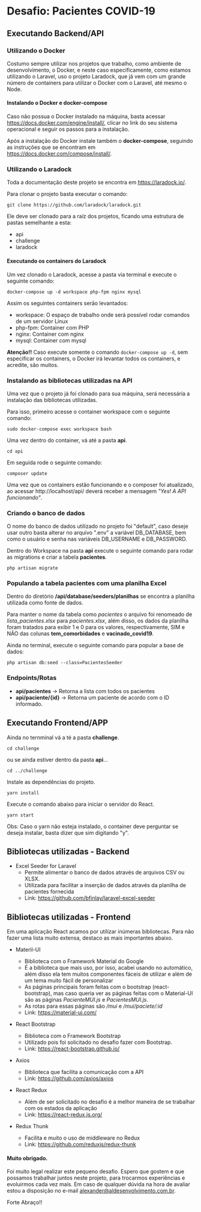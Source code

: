 # Desafio: Pacientes COVID-19

## Executando Backend/API

### Utilizando o Docker
Costumo sempre utilizar nos projetos que trabalho, como ambiente de desenvolvimento, o Docker, e neste caso especificamente, como estamos utilizando o Laravel, uso o projeto Laradock, que já vem com um grande número de containers para utilizar o Docker com o Laravel, até mesmo o Node.

#### Instalando o Docker e docker-compose
Caso não possua o Docker instalado na máquina, basta acessar https://docs.docker.com/engine/install/, clicar no link do seu sistema operacional e seguir os passos para a instalação.

Após a instalação do Docker instale também o **docker-compose**, seguindo as instruções que se encontram em https://docs.docker.com/compose/install/.

### Utilizando o Laradock
Toda a documentação deste projeto se encontra em https://laradock.io/.

Para clonar o projeto basta executar o comando: 
```
git clone https://github.com/laradock/laradock.git
```
Ele deve ser clonado para a raíz dos projetos, ficando uma estrutura de pastas semelhante a esta:

- api
- challenge
- laradock

#### Executando os containers do Laradock
Um vez clonado o Laradock, acesse a pasta via terminal e execute o seguinte comando:
```
docker-compose up -d workspace php-fpm nginx mysql
```
Assim os seguintes containers serão levantados:
- workspace: O espaço de trabalho onde será possível rodar comandos de um servidor Linux
- php-fpm: Container com PHP
- nginx: Container com nginx
- mysql: Container com mysql

**Atenção!!**
Caso execute somente o comando ``` docker-compose up -d ```, sem especificar os containers, o Docker irá levantar todos os containers, e acredite, são muitos.

### Instalando as bibliotecas utilizadas na API
Uma vez que o projeto já foi clonado para sua máquina, será necessária a instalação das bibliotecas utilizadas.

Para isso, primeiro acesse o container workspace com o seguinte comando:
```
sudo docker-compose exec workspace bash
```
Uma vez dentro do container, vá até a pasta **api**.
```
cd api
```
Em seguida rode o seguinte comando:
```
composer update
```

Uma vez que os containers estão funcionando e o composer foi atualizado, ao acessar http://localhost/api/ deverá receber a mensagem *"Yes! A API funcionando"*.

### Criando o banco de dados
O nome do banco de dados utilizado no projeto foi "default", caso deseje usar outro basta alterar no arquivo ".env" a variável DB_DATABASE, bem como o usuário e senha nas variáveis DB_USERNAME e DB_PASSWORD.

Dentro do Workspace na pasta **api** execute o seguinte comando para rodar as migrations e criar a tabela **pacientes**.
```
php artisan migrate
```
### Populando a tabela pacientes com uma planilha Excel
Dentro do diretório **/api/database/seeders/planilhas** se encontra a planilha utilizada como fonte de dados.

Para manter o nome da tabela como *pacientes* o arquivo foi renomeado de *lista_pacientes.xlsx* para *pacientes.xlsx*, além disso, os dados da planilha foram tratados para exibir 1 e 0 para os valores, respectivamente, SIM e NÃO das colunas **tem_comorbidades**  e **vacinado_covid19**.

Ainda no terminal, execute o seguinte comando para popular a base de dados:
```
php artisan db:seed --class=PacientesSeeder
```
### Endpoints/Rotas
- **api/pacientes** -> Retorna a lista com todos os pacientes
- **api/paciente/{id}** -> Retorna um paciente de acordo com o ID informado.

## Executando Frontend/APP
Ainda no ternminal vá a té a pasta **challenge**.
```
cd challenge
```
ou se ainda estiver dentro da pasta **api**...
```
cd ../challenge
```
Instale as dependências do projeto.
```
yarn install
```

Execute o comando abaixo para iniciar o servidor do React.
```
yarn start
```
Obs: Caso o yarn não esteja instalado, o container deve perguntar se deseja instalar, basta dizer que sim digitando "y".

## Bibliotecas utilizadas - Backend
- Excel Seeder for Laravel
  - Permite alimentar o banco de dados através de arquivos CSV ou XLSX.
  - Utilizada para facilitar a inserção de dados através da planilha de pacientes fornecida
  - Link: https://github.com/bfinlay/laravel-excel-seeder

## Bibliotecas utilizadas - Frontend
Em uma aplicação React acamos por utilizar inúmeras bibliotecas. Para não fazer uma lista muito extensa, destaco as mais importantes abaixo.

- Materil-UI
  - Biblioteca com o Framework Material do Google
  - É a biblioteca que mais uso, por isso, acabei usando no automático, além disso ela tem muitos componentes fáceis de utilizar e além de um tema muito fácil de personalizar
  - As páginas principais foram feitas com o bootstrap (react-bootstrap), mas caso queria ver as páginas feitas com o Material-UI são as páginas *PacienteMUI.js* e *PacientesMUI.js*.
  - As rotas para essas páginas são */mui* e */mui/paciete/:id*
  - Link: https://material-ui.com/

- React Bootstrap
  - Biblioteca com o Framework Bootstrap
  - Utilizado pois foi solicitado no desafio fazer com Bootstrap.
  - Link: https://react-bootstrap.github.io/

- Axios
  - Biblioteca que facilita a comunicação com a API
  - Link: https://github.com/axios/axios

- React Redux
  - Além de ser solicitado no desafio é a melhor maneira de se trabalhar com os estados da aplicação
  - Link: https://react-redux.js.org/

- Redux Thunk
  - Facilita e muito o uso de middleware no Redux
  - Link: https://github.com/reduxjs/redux-thunk

#### Muito obrigado.
Foi muito legal realizar este pequeno desafio. Espero que gostem e que possamos trabalhar juntos neste projeto, para trocarmos experiências e evoluirmos cada vez mais.
Em caso de qualquer dúvida na hora de avaliar estou a disposição no e-mail [alexander@aldesenvolvimento.com.br](mailto:alexander@aldesenvolvimento.com.br).

Forte Abraço!!
